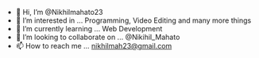 - 👋 Hi, I’m @Nikhilmahato23
- 👀 I’m interested in ... Programming, Video Editing and many more things
- 🌱 I’m currently learning ... Web Development
- 💞️ I’m looking to collaborate on ... @Nikihil_Mahato
- 📫 How to reach me ... nikhilmah23@gmail.com

<!---
Nikihlmahato23/Nikihlmahato23 is a ✨ special ✨ repository because its `README.md` (this file) appears on your GitHub profile.
You can click the Preview link to take a look at your changes.
--->
